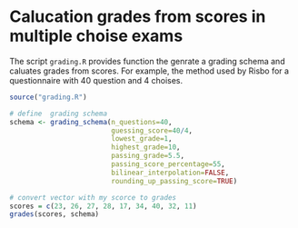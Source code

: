 # Calucation grades from scores in multiple choise exams

The script `grading.R` provides function the genrate a grading schema and caluates grades from scores. For example, the method used by Risbo for a questionnaire with 40 question and 4 choises.

```R
source("grading.R")

# define  grading schema
schema <- grading_schema(n_questions=40,
                         guessing_score=40/4,
                         lowest_grade=1,
                         highest_grade=10,
                         passing_grade=5.5,
                         passing_score_percentage=55,
                         bilinear_interpolation=FALSE,
                         rounding_up_passing_score=TRUE)

# convert vector with my scorce to grades
scores = c(23, 26, 27, 28, 17, 34, 40, 32, 11)
grades(scores, schema)
```